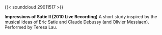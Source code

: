 ---
---
{{< soundcloud 29011517 >}}

**Impressions of Satie II (2010 Live Recording)**
A short study inspired by the musical ideas of Eric Satie and Claude Debussy (and Olivier Messiaen). Performed by Teresa Lau.
